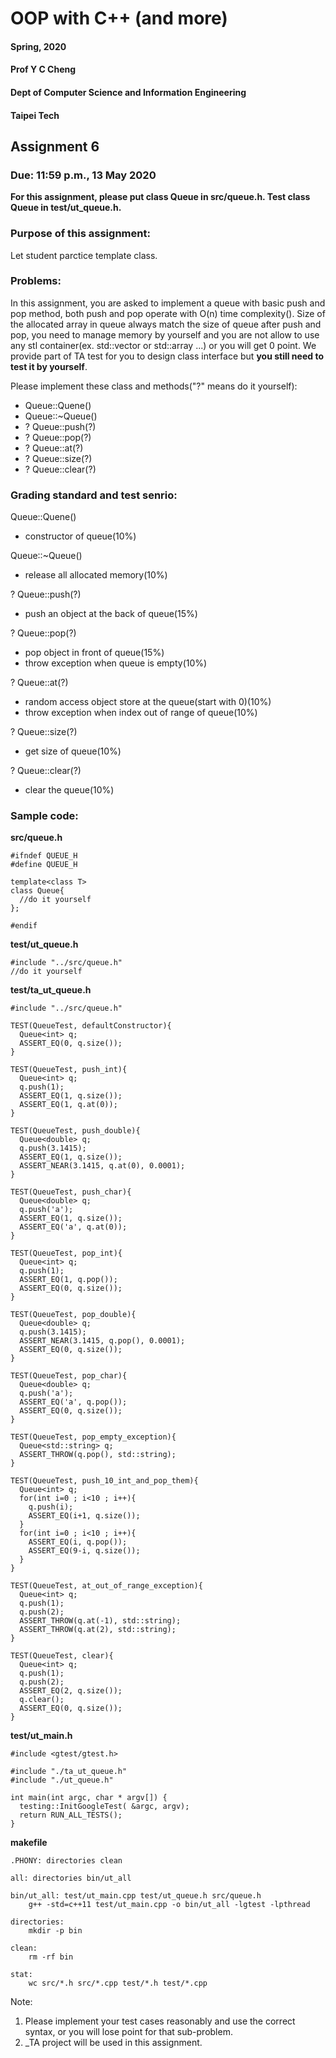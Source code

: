 # OOP with C++ (and more)
#### Spring, 2020
#### Prof Y C Cheng
#### Dept of Computer Science and Information Engineering
#### Taipei Tech

## Assignment 6

### Due: 11:59 p.m., 13 May 2020

**For this assignment, please put class Queue in src/queue.h. Test class Queue in test/ut_queue.h.**

### Purpose of this assignment:
Let student parctice template class.

### Problems:
In this assignment, you are asked to implement a queue with basic push and pop method, both push and pop operate with O(n) time complexity(). Size of the allocated array in queue always match the size of queue after push and pop, you need to manage memory by yourself and you are not allow to use any stl container(ex. std::vector or std::array ...) or you will get 0 point. We provide part of TA test for you to design class interface but **you still need to test it by yourself**.

Please implement these class and methods("?" means do it yourself):

- Queue::Quene()
- Queue::~Queue()
- ? Queue::push(?)
- ? Queue::pop(?)
- ? Queue::at(?)
- ? Queue::size(?)
- ? Queue::clear(?)

### Grading standard and test senrio:

Queue::Quene()
- constructor of queue(10%)

Queue::~Queue()
- release all allocated memory(10%)

? Queue::push(?)
- push an object at the back of queue(15%)

? Queue::pop(?)
- pop object in front of queue(15%)
- throw exception when queue is empty(10%)

? Queue::at(?)
- random access object store at the queue(start with 0)(10%)
- throw exception when index out of range of queue(10%)

? Queue::size(?)
- get size of queue(10%)

? Queue::clear(?)
- clear the queue(10%)

### Sample code:

**src/queue.h**

    #ifndef QUEUE_H
    #define QUEUE_H

    template<class T>
    class Queue{
      //do it yourself
    };

    #endif

**test/ut_queue.h**

    #include "../src/queue.h"
    //do it yourself

**test/ta_ut_queue.h**

    #include "../src/queue.h"

    TEST(QueueTest, defaultConstructor){
      Queue<int> q;
      ASSERT_EQ(0, q.size());
    }

    TEST(QueueTest, push_int){
      Queue<int> q;
      q.push(1);
      ASSERT_EQ(1, q.size());
      ASSERT_EQ(1, q.at(0));
    }

    TEST(QueueTest, push_double){
      Queue<double> q;
      q.push(3.1415);
      ASSERT_EQ(1, q.size());
      ASSERT_NEAR(3.1415, q.at(0), 0.0001);
    }

    TEST(QueueTest, push_char){
      Queue<double> q;
      q.push('a');
      ASSERT_EQ(1, q.size());
      ASSERT_EQ('a', q.at(0));
    }

    TEST(QueueTest, pop_int){
      Queue<int> q;
      q.push(1);
      ASSERT_EQ(1, q.pop());
      ASSERT_EQ(0, q.size());
    }

    TEST(QueueTest, pop_double){
      Queue<double> q;
      q.push(3.1415);
      ASSERT_NEAR(3.1415, q.pop(), 0.0001);
      ASSERT_EQ(0, q.size());
    }

    TEST(QueueTest, pop_char){
      Queue<double> q;
      q.push('a');
      ASSERT_EQ('a', q.pop());
      ASSERT_EQ(0, q.size());
    }

    TEST(QueueTest, pop_empty_exception){
      Queue<std::string> q;
      ASSERT_THROW(q.pop(), std::string);
    }

    TEST(QueueTest, push_10_int_and_pop_them){
      Queue<int> q;
      for(int i=0 ; i<10 ; i++){
        q.push(i);
        ASSERT_EQ(i+1, q.size());
      }
      for(int i=0 ; i<10 ; i++){
        ASSERT_EQ(i, q.pop());
        ASSERT_EQ(9-i, q.size());
      }
    }

    TEST(QueueTest, at_out_of_range_exception){
      Queue<int> q;
      q.push(1);
      q.push(2);
      ASSERT_THROW(q.at(-1), std::string);
      ASSERT_THROW(q.at(2), std::string);
    }

    TEST(QueueTest, clear){
      Queue<int> q;
      q.push(1);
      q.push(2);
      ASSERT_EQ(2, q.size());
      q.clear();
      ASSERT_EQ(0, q.size());
    }

**test/ut_main.h**

    #include <gtest/gtest.h>

    #include "./ta_ut_queue.h"
    #include "./ut_queue.h"

    int main(int argc, char * argv[]) {
      testing::InitGoogleTest( &argc, argv);
      return RUN_ALL_TESTS();
    }

**makefile**

    .PHONY: directories clean

    all: directories bin/ut_all

    bin/ut_all: test/ut_main.cpp test/ut_queue.h src/queue.h
    	g++ -std=c++11 test/ut_main.cpp -o bin/ut_all -lgtest -lpthread

    directories:
    	mkdir -p bin

    clean:
    	rm -rf bin

    stat:
    	wc src/*.h src/*.cpp test/*.h test/*.cpp

Note:
1. Please implement your test cases reasonably and use the correct syntax, or you will lose point for that sub-problem.
2. \_TA project will be used in this assignment.

